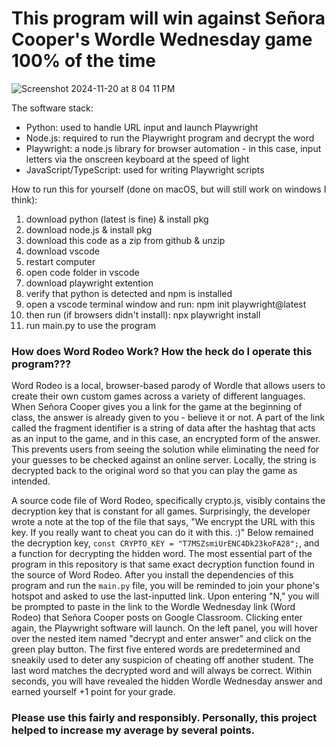 # This program will win against Señora Cooper's Wordle Wednesday game 100% of the time
![Screenshot 2024-11-20 at 8 04 11 PM](https://github.com/user-attachments/assets/8b7ae15f-d25f-4d82-adf1-eafdd492567f)

The software stack:
- Python: used to handle URL input and launch Playwright
- Node.js: required to run the Playwright program and decrypt the word
- Playwright: a node.js library for browser automation - in this case, input letters via the onscreen keyboard at the speed of light
- JavaScript/TypeScript: used for writing Playwright scripts

How to run this for yourself (done on macOS, but will still work on windows I think):
1.  download python (latest is fine) & install pkg
2.  download node.js & install pkg
3.  download this code as a zip from github & unzip
4.  download vscode
5.  restart computer
6.  open code folder in vscode
7.  download playwright extention
8.  verify that python is detected and npm is installed
9.  open a vscode terminal window and run: npm init playwright@latest
10. then run (if browsers didn't install): npx playwright install
11. run main.py to use the program

### How does Word Rodeo Work? How the heck do I operate this program???
Word Rodeo is a local, browser-based parody of Wordle that allows users to create their own custom games across a variety of different languages. When Señora Cooper gives you a link for the game at the beginning of class, the answer is already given to you - believe it or not. A part of the link called the fragment identifier is a string of data after the hashtag that acts as an input to the game, and in this case, an encrypted form of the answer. This prevents users from seeing the solution while eliminating the need for your guesses to be checked against an online server. Locally, the string is decrypted back to the original word so that you can play the game as intended.

A source code file of Word Rodeo, specifically crypto.js, visibly contains the decryption key that is constant for all games. Surprisingly, the developer wrote a note at the top of the file that says, "We encrypt the URL with this key. If you really want to cheat you can do it with this. :)" Below remained the decryption key, ```const CRYPTO_KEY = "T7MSZsmiUrENC4Dk23koFA28";```, and a function for decrypting the hidden word. The most essential part of the program in this repository is that same exact decryption function found in the source of Word Rodeo. After you install the dependencies of this program and run the ```main.py``` file, you will be reminded to join your phone's hotspot and asked to use the last-inputted link. Upon entering "N," you will be prompted to paste in the link to the Wordle Wednesday link (Word Rodeo) that Señora Cooper posts on Google Classroom. Clicking enter again, the Playwright software will launch. On the left panel, you will hover over the nested item named "decrypt and enter answer" and click on the green play button. The first five entered words are predetermined and sneakily used to deter any suspicion of cheating off another student. The last word matches the decrypted word and will always be correct. Within seconds, you will have revealed the hidden Wordle Wednesday answer and earned yourself +1 point for your grade.

### Please use this fairly and responsibly. Personally, this project helped to increase my average by several points.
